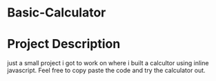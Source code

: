 # Basic-Calculator

# Project Description
just a small project i got to work on where i built a calcultor using inline javascript. Feel free to copy paste the code and try the calculator out.
